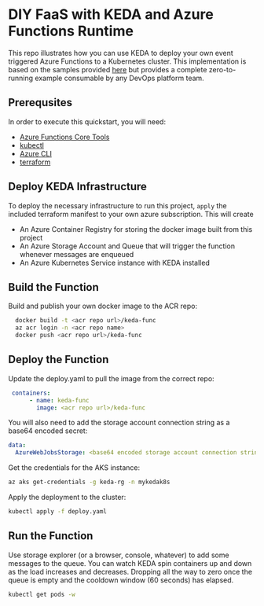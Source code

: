 # DIY FaaS with KEDA and Azure Functions Runtime

This repo illustrates how you can use KEDA to deploy your own event triggered Azure Functions to a Kubernetes cluster. This implementation is based on the samples provided [here](https://github.com/kedacore/sample-hello-world-azure-functions) but provides a complete zero-to-running example consumable by any DevOps platform team.

## Prerequsites

In order to execute this quickstart, you will need:

  - [Azure Functions Core Tools](https://docs.microsoft.com/en-us/azure/azure-functions/functions-run-local)
  - [kubectl](https://kubernetes.io/docs/tasks/tools/install-kubectl/)
  - [Azure CLI](https://docs.microsoft.com/en-us/cli/azure/install-azure-cli?view=azure-cli-latest)
  - [terraform](https://www.terraform.io/downloads.html)

## Deploy KEDA Infrastructure

To deploy the necessary infrastructure to run this project, ```apply``` the included terraform manifest to your own azure subscription. This will create

- An Azure Container Registry for storing the docker image built from this project
- An Azure Storage Account and Queue that will trigger the function whenever messages are enqueued
- An Azure Kubernetes Service instance with KEDA installed

## Build the Function


Build and publish your own docker image to the ACR repo:

```sh
  docker build -t <acr repo url>/keda-func
  az acr login -n <acr repo name>
  docker push <acr repo url>/keda-func
```

## Deploy the Function

Update the deploy.yaml to pull the image from the correct repo:

```yaml
 containers:
      - name: keda-func
        image: <acr repo url>/keda-func
```

You will also need to add the storage account connection string as a base64 encoded secret:

```yaml
data:
  AzureWebJobsStorage: <base64 encoded storage account connection string>
```

Get the credentials for the AKS instance:

```sh
az aks get-credentials -g keda-rg -n mykedak8s
```

Apply the deployment to the cluster:

```sh
kubectl apply -f deploy.yaml
```

## Run the Function

Use storage explorer (or a browser, console, whatever) to add some messages to the queue.  You can watch KEDA spin containers up and down as the load increases and decreases. Dropping all the way to zero once the queue is empty and the cooldown window (60 seconds) has elapsed.

```sh
kubectl get pods -w
```